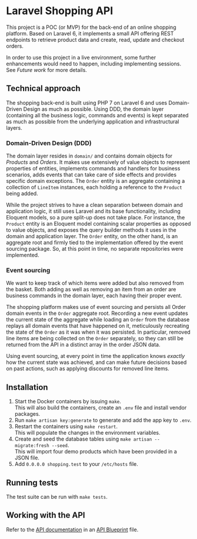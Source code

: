 # Laravel Shopping API

This project is a POC (or MVP) for the back-end of an online shopping platform. Based on Laravel 6, it implements a small API offering REST endpoints to retrieve product data and create, read, update and checkout orders.

In order to use this project in a live environment, some further enhancements would need to happen, including implementing sessions. See _Future work_ for more details.

## Technical approach

The shopping back-end is built using PHP 7 on Laravel 6 and uses Domain-Driven Design as much as possible. Using DDD, the domain layer (containing all the business logic, commands and events) is kept separated as much as possible from the underlying application and infrastructural layers.

### Domain-Driven Design (DDD)

The domain layer resides in `domain/` and contains domain objects for _Products_ and _Orders_. It makes use extensively of value objects to represent properties of entities, implements commands and handlers for business scenarios, adds events that can take care of side effects and provides specific domain exceptions. The `Order` entity is an aggregate containing a collection of `LineItem` instances, each holding a reference to the `Product` being added.

While the project strives to have a clean separation between domain and application logic, it still uses Laravel and its base functionality, including Eloquent models, so a pure split-up does not take place. For instance, the `Product` entity is an Eloquent model containing scalar properties as opposed to value objects, and exposes the query builder methods it uses in the domain and application layer. The `Order` entity, on the other hand, is an aggregate root and firmly tied to the implementation offered by the event sourcing package. So, at this point in time, no separate repositories were implemented.

### Event sourcing

We want to keep track of which items were added but also removed from the basket. Both adding as well as removing an item from an order are business commands in the domain layer, each having their proper event.

The shopping platform makes use of event sourcing and persists all Order domain events in the `Order` aggregate root. Recording a new event updates the current state of the aggregate while loading an `Order` from the database replays all domain events that have happened on it, meticulously recreating the state of the `Order` as it was when it was persisted. In particular, removed line items are being collected on the `Order` separately, so they can still be returned from the API in a distinct array in the order JSON data.

Using event sourcing, at every point in time the application knows _exactly_ how the current state was achieved, and can make future decisions based on past actions, such as applying discounts for removed line items.

## Installation

1. Start the Docker containers by issuing `make`.  
   This will also build the containers, create an `.env` file and install vendor packages.
1. Run `make artisan key:generate` to generate and add the app key to `.env`.
1. Restart the containers using `make restart`.  
   This will populate the changes in the environment variables.
1. Create and seed the database tables using `make artisan -- migrate:fresh --seed`.  
   This will import four demo products which have been provided in a JSON file.
1. Add `0.0.0.0 shopping.test` to your `/etc/hosts` file.

## Running tests

The test suite can be run with `make tests`.

## Working with the API

Refer to the [API documentation](docs/api.apib) in an [API Blueprint](https://apiblueprint.org/) file.
